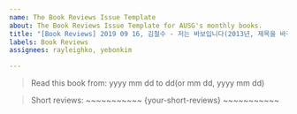 ```yaml
---
name: The Book Reviews Issue Template
about: The Book Reviews Issue Template for AUSG's monthly books.
title: "[Book Reviews] 2019 09 16, 김철수 - 저는 바보입니다(2013년, 제목을 바꾸지 않았기 때문입니다)"
labels: Book Reviews
assignees: rayleighko, yebonkim

---
```


> Read this book from: yyyy mm dd to dd(or mm dd, yyyy mm dd)

> Short reviews: ~~~~~~~~~~~ {your-short-reviews} ~~~~~~~~~~~
